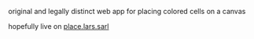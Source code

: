 original and legally distinct web app for placing colored cells on a canvas

hopefully live on <a href="https://place.lars.sarl/">place.lars.sarl</a>

